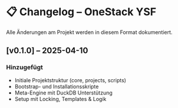 # 📋 Changelog – OneStack YSF

Alle Änderungen am Projekt werden in diesem Format dokumentiert.

## [v0.1.0] – 2025-04-10
### Hinzugefügt
- Initiale Projektstruktur (core, projects, scripts)
- Bootstrap- und Installationsskripte
- Meta-Engine mit DuckDB Unterstützung
- Setup mit Locking, Templates & Logik
